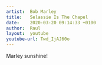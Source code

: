 ```yaml
---
artist:  Bob Marley
title:   Selassie Is The Chapel
date:    2020-03-20 09:14:33 +0100
author:  Raul
layout:  youtube
youtube-url: Twd_IjAJ60o
---
```


Marley sunshine! 
